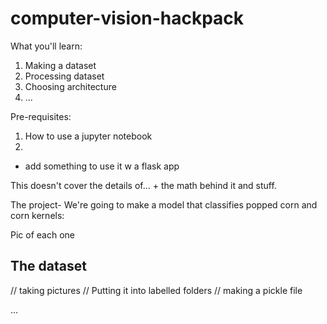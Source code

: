 # computer-vision-hackpack

What you'll learn:
1. Making a dataset
2. Processing dataset
3. Choosing architecture
4. ...

Pre-requisites:
1. How to use a jupyter notebook
2. 

+ add something to use it w a flask app 

This doesn't cover the details of... + the math behind it and stuff. 

The project- We're going to make a model that classifies popped corn and corn kernels:

Pic of each one 

## The dataset 

// taking pictures
// Putting it into labelled folders
// making a pickle file

... 

## 

